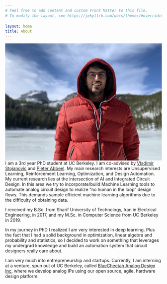```yaml
---
# Feel free to add content and custom Front Matter to this file.
# To modify the layout, see https://jekyllrb.com/docs/themes/#overriding-theme-defaults

layout: home
title: About
---
```

<div class="image-cropper">
    <img class="wall_image" src="/assets/img/wall.JPG"
         alt="personal pic"
         style="float: right; margin-left: 10px;" />
</div>
I am a 3rd year PhD student at UC Berkeley. I am co-advised by 
<a href="https://www2.eecs.berkeley.edu/Faculty/Homepages/vlada.html" target="_blank">Vladimir Stojanovic</a> and 
<a href="https://people.eecs.berkeley.edu/~pabbeel/" target="_blank">Pieter Abbeel</a>. My main research interests
are Unsupervised Learning, Reinforcement Learning,
Optimization, and Design Automation. My current research lies at the intersection of AI and 
Integrated Circuit Design. In this area we try to incorporate/build Machine Learning tools to automate analog circuit
design to realize “no human in the loop” design flows. This demands sample efficient machine
learning algorithms due to the difficulty of obtaining data.

I received my B.Sc. from Sharif University of Technology, Iran in Electrical Engineering, in 2017, and my M.Sc. in Computer Science from UC Berkeley in 2019.

In my journey in PhD I realized I am very interested in deep learning. Plus the fact that I had a solid background in
optimization, linear algebra and probability and statistics, so I decided to work on something 
that leverages my undergrad knowledge and build an automation system that
circuit designers really care about.  

I am very much into entrepreneurship and startups. Currently, I am interning at a venture, spun out 
of UC Berkeley, called 
<a href="https://www.bcanalog.com/" target="_blank">BlueCheetah Analog Design Inc</a>, where we develop analog IPs using our open 
source, agile, hardware design platform. 
